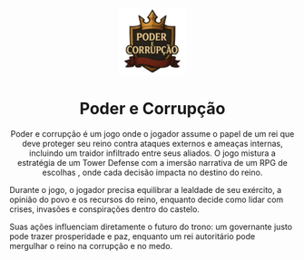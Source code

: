 <p align="center">
  <img src="assets/logo.png" alt="Logo" width="120">
</p>

<h1 align="center">Poder e Corrupção</h1>

<p align="center">Poder e corrupção é um jogo onde o jogador assume o papel de um rei que deve proteger seu reino contra ataques externos e ameaças internas, incluindo um traidor infiltrado entre seus aliados. O jogo mistura a estratégia de um Tower Defense com a imersão narrativa de um RPG de escolhas , onde cada decisão impacta no destino do reino.

Durante o jogo, o jogador precisa equilibrar a lealdade de seu exército, a opinião do povo e os recursos do reino, enquanto decide como lidar com crises, invasões e conspirações dentro do castelo.

Suas ações influenciam diretamente o futuro do trono: um governante justo pode trazer prosperidade e paz, enquanto um rei autoritário pode mergulhar o reino na corrupção e no medo.</p>
